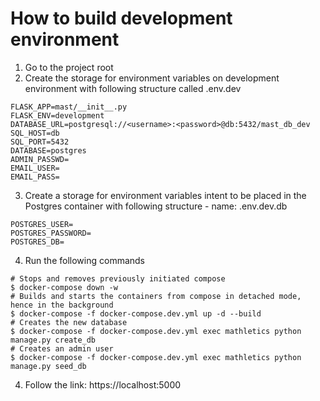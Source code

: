 # How to build development environment

1. Go to the project root
2. Create the storage for environment variables on development environment with following structure called .env.dev
```shell
FLASK_APP=mast/__init__.py
FLASK_ENV=development
DATABASE_URL=postgresql://<username>:<password>@db:5432/mast_db_dev
SQL_HOST=db
SQL_PORT=5432
DATABASE=postgres
ADMIN_PASSWD=
EMAIL_USER=
EMAIL_PASS=
```

3. Create a storage for environment variables intent to be placed in the Postgres container with following structure - name: .env.dev.db
```shell
POSTGRES_USER=
POSTGRES_PASSWORD=
POSTGRES_DB=
```

4. Run the following commands
```shell
# Stops and removes previously initiated compose
$ docker-compose down -w
# Builds and starts the containers from compose in detached mode, hence in the background
$ docker-compose -f docker-compose.dev.yml up -d --build 
# Creates the new database
$ docker-compose -f docker-compose.dev.yml exec mathletics python manage.py create_db 
# Creates an admin user
$ docker-compose -f docker-compose.dev.yml exec mathletics python manage.py seed_db
```

4. Follow the link: https://localhost:5000
